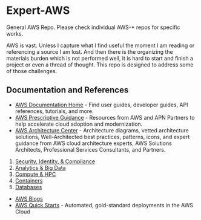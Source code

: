 # Expert-AWS

General AWS Repo. Please check individual AWS-* repos for specific works.

AWS is vast. Unless I capture what I find useful the moment I am reading or referencing a source I am lost. And then there is the organizing the materials burden which is not performed well, it is hard to start and finish a project or even a thread of thought. This repo is designed to address some of those challenges.

## Documentation and References
* [AWS Documentation Home](https://docs.aws.amazon.com/index.html) - Find user guides, developer guides, API references, tutorials, and more.
* [AWS Prescriptive Guidance](https://aws.amazon.com/prescriptive-guidance) - Resources from AWS and APN Partners to help accelerate cloud adoption and modernization.
* [AWS Architecture Center]() - Architecture diagrams, vetted architecture solutions, Well-Architected best practices, patterns, icons, and expert guidance from AWS cloud architecture experts, AWS Solutions Architects, Professional Services Consultants, and Partners.
1. [Security, Identity, & Compliance](https://aws.amazon.com/architecture/security-identity-compliance)
2. [Analytics & Big Data](https://aws.amazon.com/architecture/analytics-big-data)
3. [Compute & HPC](https://aws.amazon.com/architecture/compute-hpc)
4. [Containers](https://aws.amazon.com/architecture/containers)
5. [Databases](https://aws.amazon.com/architecture/databases)
* [AWS Blogs](https://aws.amazon.com/blogs/)
* [AWS Quick Starts](https://aws.amazon.com/quickstart) - Automated, gold-standard deployments in the AWS Cloud
